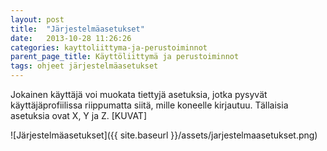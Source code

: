```yaml
---
layout: post
title:  "Järjestelmäasetukset"
date:   2013-10-28 11:26:26
categories: kayttoliittyma-ja-perustoiminnot
parent_page_title: Käyttöliittymä ja perustoiminnot
tags: ohjeet järjestelmäasetukset
---
```


Jokainen käyttäjä voi muokata tiettyjä asetuksia, jotka pysyvät käyttäjäprofiilissa riippumatta siitä, mille koneelle kirjautuu. Tällaisia asetuksia ovat X, Y ja Z. [KUVAT]

![Järjestelmäasetukset]({{ site.baseurl }}/assets/jarjestelmaasetukset.png)